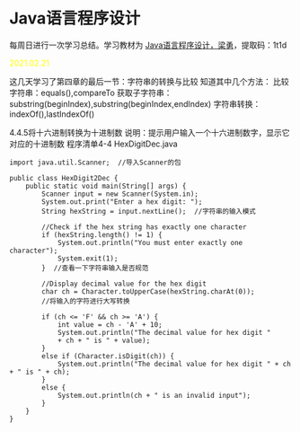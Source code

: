 # Java语言程序设计

每周日进行一次学习总结。学习教材为 [Java语言程序设计，梁勇](https://pan.baidu.com/s/1dZ9jrolw5ENwbz5matWbQQ)，提取码：1t1d

<font color=yellow>2021.02.21</font>

这几天学习了第四章的最后一节：字符串的转换与比较
知道其中几个方法：
比较字符串：equals(),compareTo
获取子字符串：substring(beginIndex),substring(beginIndex,endIndex)
字符串转换：indexOf(),lastIndexOf()

4.4.5将十六进制转换为十进制数
说明：提示用户输入一个十六进制数字，显示它对应的十进制数
程序清单4-4 HexDigitDec.java
```
import java.util.Scanner;  //导入Scanner的包

public class HexDigit2Dec {
    public static void main(String[] args) {
        Scanner input = new Scanner(System.in);
        System.out.print("Enter a hex digit: ");
        String hexString = input.nextLine();  //字符串的输入模式
        
        //Check if the hex string has exactly one character
        if (hexString.length() != 1) {
            System.out.println("You must enter exactly one character");
            System.exit(1);
        }  //查看一下字符串输入是否规范

        //Display decimal value for the hex digit
        char ch = Character.toUpperCase(hexString.charAt(0));
        //将输入的字符进行大写转换
        
        if (ch <= 'F' && ch >= 'A') {
            int value = ch - 'A' + 10;
            System.out.println("The decimal value for hex digit "
            + ch + " is " + value);
        }
        else if (Character.isDigit(ch)) {
            System.out.println("The decimal value for hex digit " + ch + " is " + ch);
        }
        else {
            System.out.println(ch + " is an invalid input");
        }
    }
}
```



